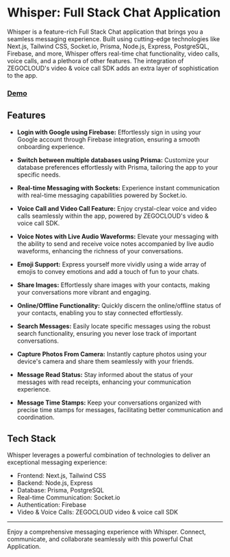 # Whisper: Full Stack Chat Application

Whisper is a feature-rich Full Stack Chat application that brings you a seamless messaging experience. Built using cutting-edge technologies like Next.js, Tailwind CSS, Socket.io, Prisma, Node.js, Express, PostgreSQL, Firebase, and more, Whisper offers real-time chat functionality, video calls, voice calls, and a plethora of other features. The integration of ZEGOCLOUD's video & voice call SDK adds an extra layer of sophistication to the app.

### [Demo](https://whisper-buzz.vercel.app/)

## Features

- **Login with Google using Firebase:** Effortlessly sign in using your Google account through Firebase integration, ensuring a smooth onboarding experience.

- **Switch between multiple databases using Prisma:** Customize your database preferences effortlessly with Prisma, tailoring the app to your specific needs.

- **Real-time Messaging with Sockets:** Experience instant communication with real-time messaging capabilities powered by Socket.io.

- **Voice Call and Video Call Feature:** Enjoy crystal-clear voice and video calls seamlessly within the app, powered by ZEGOCLOUD's video & voice call SDK.

- **Voice Notes with Live Audio Waveforms:** Elevate your messaging with the ability to send and receive voice notes accompanied by live audio waveforms, enhancing the richness of your conversations.

- **Emoji Support:** Express yourself more vividly using a wide array of emojis to convey emotions and add a touch of fun to your chats.

- **Share Images:** Effortlessly share images with your contacts, making your conversations more vibrant and engaging.

- **Online/Offline Functionality:** Quickly discern the online/offline status of your contacts, enabling you to stay connected effortlessly.

- **Search Messages:** Easily locate specific messages using the robust search functionality, ensuring you never lose track of important conversations.

- **Capture Photos From Camera:** Instantly capture photos using your device's camera and share them seamlessly with your friends.

- **Message Read Status:** Stay informed about the status of your messages with read receipts, enhancing your communication experience.

- **Message Time Stamps:** Keep your conversations organized with precise time stamps for messages, facilitating better communication and coordination.

## Tech Stack

Whisper leverages a powerful combination of technologies to deliver an exceptional messaging experience:

- Frontend: Next.js, Tailwind CSS
- Backend: Node.js, Express
- Database: Prisma, PostgreSQL
- Real-time Communication: Socket.io
- Authentication: Firebase
- Video & Voice Calls: ZEGOCLOUD video & voice call SDK

---

Enjoy a comprehensive messaging experience with Whisper. Connect, communicate, and collaborate seamlessly with this powerful Chat Application.
